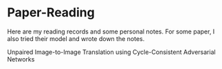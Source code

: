 # Paper-Reading
Here are my reading records and some personal notes. For some paper, I also tried their model and wrote down the notes.

Unpaired Image-to-Image Translation using Cycle-Consistent Adversarial Networks
